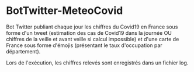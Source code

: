 # BotTwitter-MeteoCovid
Bot Twitter publiant chaque jour les chiffres du Covid19 en France sous forme d'un tweet (estimation des cas de Covid19 dans la journée OU chiffres de la veille et avant veille si calcul impossible) et d'une carte de France sous forme d'émojis (présentant le taux d'occupation par département).

Lors de l'exécution, les chiffres relevés sont enregistrés dans un fichier log.
